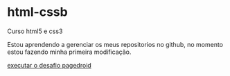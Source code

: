 # html-cssb
 Curso html5 e css3

Estou aprendendo a gerenciar os meus repositorios no github, no momento estou fazendo minha primeira modificação.

<a href="https://wesleysantanadev.github.io/html-cssb/desafios/desafio10">executar o desafio pagedroid</a>